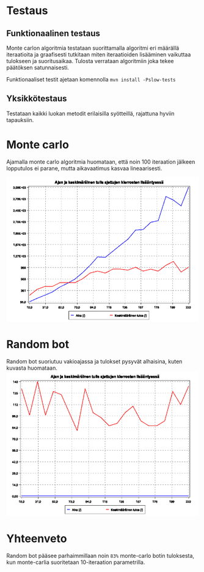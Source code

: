 # Testaus
## Funktionaalinen testaus
Monte carlon algoritmia testataan suorittamalla algoritmi eri määrällä iteraatioita ja graafisesti tutkitaan
miten iteraatioiden lisääminen vaikuttaa tulokseen ja suoritusaikaa. Tulosta verrataan algoritmiin joka tekee päätöksen satunnaisesti.

Funktionaaliset testit ajetaan komennolla `mvn install -Pslow-tests`    
## Yksikkötestaus
Testataan kaikki luokan metodit erilaisilla syötteillä, rajattuna hyviin tapauksiin.

# Monte carlo 

Ajamalla monte carlo algoritmia huomataan, että noin 100 iteraation jälkeen lopputulos ei parane, mutta aikavaatimus
kasvaa lineaarisesti.

![Suoritskyky](monte-carlo.png)

# Random bot

Random bot suoriutuu vakioajassa ja tulokset pysyvät alhaisina, kuten kuvasta huomataan.
![Suoritskyky](random-bot.png)


# Yhteenveto

Random bot pääsee parhaimmillaan noin `83%` monte-carlo botin tuloksesta, kun monte-carlia suoritetaan 10-iteraation 
parametrilla.  
